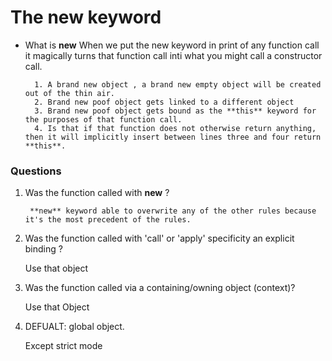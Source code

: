 # The new keyword

- What is **new**
		When we put the new keyword in print of any function call it magically turns that function call inti what you might call a constructor call.

		1. A brand new object , a brand new empty object will be created out of the thin air.
		2. Brand new poof object gets linked to a different object
		3. Brand new poof object gets bound as the **this** keyword for the purposes of that function call.
		4. Is that if that function does not otherwise return anything, then it will implicitly insert between lines three and four return **this**.

### Questions

1. Was the function  called with **new** ?

		**new** keyword able to overwrite any of the other rules because it's the most precedent of the rules.

2. Was the function called with 'call' or 'apply' specificity an explicit binding ?

	Use that object

3. Was the function called via a containing/owning object (context)?

	Use that Object

4. DEFUALT: global object.

	 Except strict mode



